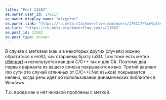 ```yaml
---
title: "Post 11582"
se.owner.user_id: 176217
se.owner.display_name: "αλεχολυτ"
se.owner.link: "https://ru.meta.stackoverflow.com/users/176217/%ce%b1%ce%bb%ce%b5%cf%87%ce%bf%ce%bb%cf%85%cf%84"
se.link: "https://ru.meta.stackoverflow.com/a/11582"
se.post_id: 11582
se.post_type: answer
---
```

<p>В случае с метками (как и в некоторых других случаях) можно обратиться к enSO, как старшему брату ruSO. Там тоже есть метка <a href="https://stackoverflow.com/tags/dllimport/info">dllimport</a> и используется как для C/C++ так и для C#. Поэтому два первых варианта из вашего списка покрываются явно. Третий вариант (по сути это случай отличных от C/C++/.Net языков) покрывается неявно, когда речь идёт об использовании динамических библиотек в Windows.</p>
<p>Т.о. вроде как и нет никакой проблемы с меткой.</p>

